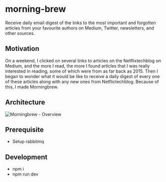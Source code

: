 # morning-brew

Receive daily email digest of the links to the most important and forgotten articles from your favourite authors on Medium, Twitter, newsletters, and other sources.

## Motivation
On a weekend, I clicked on several links to articles on the Netflixtechblog on Medium, and the more I read, the more I found articles that I was really interested in reading, some of which were from as far back as 2015. Then I began to wonder what it would be like to receive a daily digest of every one of these articles along with any new ones from Netflictechblog. Because of this, I made Morningbrew.

## Architecture
![Morningbrew - Overview](https://user-images.githubusercontent.com/20970329/196035399-cced71fb-1b7e-4139-a15b-5c23c671a4a7.png)


## Prerequisite
- Setup rabbitmq

## Development
- npm i
- npm run dev
